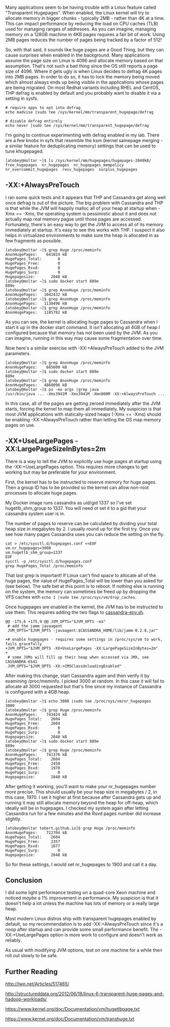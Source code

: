 Many applications seem to be having trouble with a Linux feature called
"Transparent Hugepages". When enabled, the Linux kernel will try to allocate
memory in bigger chunks - typically 2MB - rather than 4K at a time. This can
impact performance by reducing the load on CPU caches (TLB) used for managing
ranges of addresses. As you can imagine, managing memory on a 128GB machine in
4KB pages requires a fair bit of work. Using 2MB pages reduces the number of
pages being tracked by a factor of 512!

So, with that said, it sounds like huge pages are a Good Thing, but they can
cause surprises when enabled in the background. Many applications assume the
page size on Linux is 4096 and allocate memory based on that assumption. That's
not such a bad thing since the OS still reports a page size of 4096. Where it
gets ugly is when Linux decides to defrag 4K pages into 2MB pages. In order
to do so, it has to lock the memory being moved which almost always ends up
being visible in the applications whose pages are being migrated. On most
Redhat variants including RHEL and CentOS, THP defrag is enabled by default
and you probably want to disable it via a setting in sysfs.

```
# require apps to opt into defrag
echo madvise |sudo tee /sys/kernel/mm/transparent_hugepage/defrag

# disable defrag entirely
echo never |sudo tee /sys/kernel/mm/transparent_hugepage/defrag
```

I'm going to continue experimenting with defrag enabled in my
lab. There are a few knobs in syfs that resemble the ksm (kernel samepage merging -
a similar feature for deduplicating memory) settings that can be used to
tune khugepaged.

```
[atobey@moltar ~]$ ls /sys/kernel/mm/hugepages/hugepages-2048kB/
free_hugepages  nr_hugepages  nr_hugepages_mempolicy  nr_overcommit_hugepages  resv_hugepages  surplus_hugepages
```

## -XX:+AlwaysPreTouch

I ran some quick tests and it appears that THP and Cassandra get along well
once defrag is out of the picture. The big problem with Cassandra and THP
is that while the JVM will happily malloc all of your heap at startup when
-Xmx == -Xms, the operating system is pessimistic about it and does not
actually map real memory pagse until those pages are accessed. Fortunately,
there's an easy way to get the JVM to access all of its memory immediately
at startup. It's easy to see this works with THP. I suspect it also helps
in virtualized environments to make sure the heap is allocated in as few
fragments as possible.

```
[atobey@moltar ~]$ grep Huge /proc/meminfo
AnonHugePages:    641024 kB
HugePages_Total:       0
HugePages_Free:        0
HugePages_Rsvd:        0
HugePages_Surp:        0
Hugepagesize:       2048 kB
[atobey@moltar ~]$ sudo docker start 889e
889e
[atobey@moltar ~]$ grep AnonHuge /proc/meminfo
AnonHugePages:   1042432 kB
[atobey@moltar ~]$ grep AnonHuge /proc/meminfo
AnonHugePages:   1130496 kB
[atobey@moltar ~]$ grep AnonHuge /proc/meminfo
AnonHugePages:   1185792 kB
```

As you can see, the kernel is allocating huge pages to Cassandra when I start
it up in the docker start command. It isn't allocating all 4GB of heap I configured
because that memory has not been used by the JVM. As you can imagine, running in this
way may cause some fragmentation over time.

Now here's a similar exercise with -XX:+AlwaysPreTouch added to the JVM parameters.

```
[atobey@moltar ~]$ grep AnonHuge /proc/meminfo
AnonHugePages:    665600 kB
[atobey@moltar ~]$ sudo docker start 889e
889e
[atobey@moltar ~]$ grep AnonHuge /proc/meminfo
AnonHugePages:   4868096 kB
[atobey@moltar ~]$ ps -eo args |grep java
/usr/bin/java ... -Xms3941M -Xmx3941M -Xmn800M -XX:+AlwaysPreTouch ...
```

In this case, all of the pages are getting zeroed immediately after the JVM starts,
forcing the kernel to map them all immediately.  My suspicion is that most JVM
applications with statically-sized heaps (-Xmx == -Xms) should be enabling
-XX:+AlwaysPreTouch rather than letting the OS map memory pages on use.

## -XX+UseLargePages -XX:LargePageSizeInBytes=2m

There is a way to tell the JVM to explicitly use huge pages at startup
using the -XX:+UseLargePages option. This requires more changes to get
working but may be preferable for your environment.

First, the kernel has to be instructed to reserve memory for huge pages. Then
a group ID has to be provided so the kernel can allow non-root processes
to allocate huge pages.

My Docker image runs cassandra as uid/gid 1337 so I've set hugetlb\_shm\_group to
1337. You will need ot set it to a gid that your cassandra system user is in.

The number of pages to reserve can be calculated by dividing your total heap size
in megabytes by 2. I usually round up for the first try. Once you see how many
pages Cassandra uses you can reduce the setting on the fly.

```
cat > /etc/sysctl.d/hugepages.conf <<EOF
vm.nr_hugepages=3000
vm.hugetlb_shm_group=1337
EOF
sysctl -p /etc/sysctl.d/hugepages.conf
grep HugePages_Total /proc/meminfo
```

That last grep is important! If Linux can't find space to allocate all of the huge
pages, the value of HugePages\_Total will be lower than you asked for (see below). The safe bet
at this point is to reboot. If nothing else is running on the system, the memory
can sometimes be freed up by dropping the VFS caches with `echo 1 |sudo tee /proc/sys/vm/drop_caches`.

Once hugepages are enabled in the kernel, the JVM has to be instructed to use them. This
requires adding the two flags to [cassandra-env.sh](https://gist.github.com/tobert/24f835809ed3ff3b05c7/revisions).

```
@@ -175,6 +175,9 @@ JVM_OPTS="$JVM_OPTS -ea"
 # add the jamm javaagent
 JVM_OPTS="$JVM_OPTS -javaagent:$CASSANDRA_HOME/lib/jamm-0.2.8.jar"

+# enable hugepages - requires some settings in /proc/sys/vm to work, fails gracefully
+JVM_OPTS="$JVM_OPTS -XX+UseLargePages -XX:LargePageSizeInBytes=2m"
+
 # some JVMs will fill up their heap when accessed via JMX, see CASSANDRA-6541
 JVM_OPTS="$JVM_OPTS -XX:+CMSClassUnloadingEnabled"
```

After making this change, start Cassandra again and then verify it by examining
/proc/meminfo. I picked 3000 at random. In this case it will fail to allocate
all 3000 requested but that's fine since my instance of Cassandra is configured
with a 4GB heap.

```
[atobey@moltar ~]$ echo 3000 |sudo tee /proc/sys/vm/nr_hugepages
3000
[atobey@moltar ~]$ grep Huge /proc/meminfo
AnonHugePages:    743424 kB
HugePages_Total:    2604
HugePages_Free:     2604
HugePages_Rsvd:        0
HugePages_Surp:        0
Hugepagesize:       2048 kB
[atobey@moltar ~]$ sudo docker start 889e
889e
[atobey@moltar ~]$ grep Huge /proc/meminfo
AnonHugePages:    741376 kB
HugePages_Total:    2604
HugePages_Free:     2450
HugePages_Rsvd:     1970
HugePages_Surp:        0
Hugepagesize:       2048 kB
```

After getting it working, you'll want to make your nr\_hugepages number more precise. This
should usually be your heap size in megabytes / 2, in this case, 1970. I set it higher
at first because after Cassandra gets up and running it may still allocate memory beyond the
heap for off-heap, which ideally will be in hugepages. I checked my system again after
letting Cassandra run for a few minutes and the Rsvd pages number did increase slightly.

```
[atobey@moltar tobert.github.io]$ grep Huge /proc/meminfo
AnonHugePages:    712704 kB
HugePages_Total:    2604
HugePages_Free:     2357
HugePages_Rsvd:     1877
HugePages_Surp:        0
Hugepagesize:       2048 kB
```

So for these settings, I would set nr\_hugepages to 1900 and call it a day.

## Conclusion

I did some light performance testing on a quad-core Xeon machine and noticed *maybe* a 1%
improvement in performance. My suspicion is that it doesn't help a lot unless the machine
has lots of memory or a really large heap.

Most modern Linux distros ship with transparent hugepages enabled by default, so my recommendation
is to add -XX:+AlwaysPreTouch since it's a noop after startup and can provide some small performance
benefit. The -XX:+UseLargePages option is more work to configure and doesn't work as reliably.

As usual with modifying JVM options, test on one machine for a while then roll out slowly to be safe.

## Further Reading

http://lwn.net/Articles/517465/

http://structureddata.org/2012/06/18/linux-6-transparent-huge-pages-and-hadoop-workloads/

https://www.kernel.org/doc/Documentation/vm/hugetlbpage.txt

https://www.kernel.org/doc/Documentation/vm/transhuge.txt
